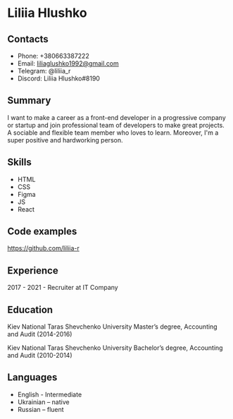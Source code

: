 # Liliia Hlushko

## Contacts
* Phone: +380663387222
* Email: liliaglushko1992@gmail.com
* Telegram: @liliia_r
* Discord: Liliia Hlushko#8190

## Summary
I want to make a career as a front-end developer in a progressive company or startup and join professional team of developers to make great projects. A sociable and flexible team member who loves to learn. Moreover, I'm a super positive and hardworking person. 

## Skills
* HTML 
* CSS
* Figma
* JS
* React

## Code examples
https://github.com/liliia-r

## Experience
2017 - 2021 - Recruiter at IT Company

## Education
Kiev National Taras Shevchenko University
Master’s degree, Accounting and Audit (2014-2016)

Kiev National Taras Shevchenko University
Bachelor’s degree, Accounting and Audit (2010-2014)

## Languages
*	English - Intermediate
*	Ukrainian – native
*	Russian – fluent


